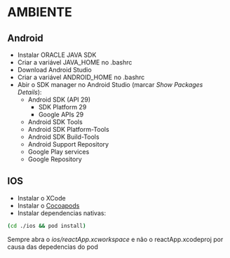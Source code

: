 AMBIENTE
========

Android
-------

* Instalar ORACLE JAVA SDK
* Criar a variável JAVA_HOME no .bashrc
* Download Android Studio
* Criar a variável ANDROID_HOME no .bashrc
* Abir o SDK manager no Android Studio (marcar *Show Packages Details*):
  * Android SDK (API 29)
    * SDK Platform 29
    * Google APIs 29
  * Android SDK Tools
  * Android SDK Platform-Tools
  * Android SDK Build-Tools
  * Android Support Repository
  * Google Play services
  * Google Repository

IOS
---

* Instalar o XCode
* Instalar o [Cocoapods](https://guides.cocoapods.org/using/getting-started.html)
* Instalar dependencias nativas:
```bash
(cd ./ios && pod install)
```

Sempre abra o *ios/reactApp.xcworkspace* e não o reactApp.xcodeproj por causa das depedencias do pod